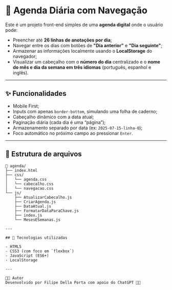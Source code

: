 # 📅 Agenda Diária com Navegação

Este é um projeto front-end simples de uma **agenda digital** onde o usuário pode:

- Preencher até **26 linhas de anotações por dia**;
- Navegar entre os dias com botões de **"Dia anterior"** e **"Dia seguinte"**;
- Armazenar as informações localmente usando o **LocalStorage** do navegador;
- Visualizar um cabeçalho com o **número do dia** centralizado e o **nome do mês e dia da semana em três idiomas** (português, espanhol e inglês).

---

## ✨ Funcionalidades

- Mobile First;
- Inputs com apenas `border-bottom`, simulando uma folha de caderno;
- Cabeçalho dinâmico com a data atual;
- Paginação diária (cada dia é uma “página”);
- Armazenamento separado por data (ex: `2025-07-15-linha-0`);
- Foco automático no próximo campo ao pressionar `Enter`.

---

## 📁 Estrutura de arquivos

```text
📁 agenda/
├── index.html
├── css/
│   └── agenda.css
│   └── cabecalho.css
│   └── navegacao.css
└── js/
    ├── AtualizarCabecalho.js
    ├── CriarAgenda.js
    ├── DataAtual.js
    ├── FormatarDataParaChave.js
    ├── index.js
    └── MesesESemanas.js

---

## 🧠 Tecnologias utilizadas

- HTML5
- CSS3 (com foco em `flexbox`)
- JavaScript (ES6+)
- LocalStorage

---

🧑‍💻 Autor
Desenvolvido por Filipe Della Porta com apoio do ChatGPT 🤖✨
